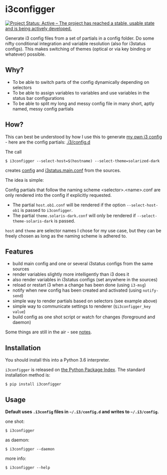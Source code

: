 # i3configger

[![Project Status: Active – The project has reached a stable, usable state and is being actively developed.](http://www.repostatus.org/badges/latest/active.svg)](http://www.repostatus.org/#active)

Generate i3 config files from a set of partials in a config folder. Do some nifty conditional integration and variable resolution (also for i3status configs). This makes switching of themes (optical or via key binding or whatever) possible.

## Why?

* To be able to switch parts of the config dynamically depending on selectors
* To be able to assign variables to variables and use variables in the status bar configurations
* To be able to split my long and messy config file in many short, aptly named, messy config partials

## How?

This can best be understood by how I use this to generate [my own i3 config](https://github.com/obestwalter/i3config) - here are the config partials: [.i3/config.d](https://github.com/obestwalter/i3config/tree/master/config.d)

The call

    $ i3configger --select-host=$(hostname) --select-theme=solarized-dark

creates [config](https://github.com/obestwalter/i3config/tree/master/config) and [i3status.main.conf](https://github.com/obestwalter/i3config/tree/master/i3status.main.conf) from the sources.

The idea is simple:

Config partials that follow the naming scheme \<selector\>.\<name\>.conf are only rendered into the config if explicitly requested.

* The partial `host.ob1.conf` will be rendered if the option `--select-host-ob1` is passed to `i3configger`.
* The partial `theme.solaris-dark.conf` will only be rendered if `--select-theme-solaris-dark` is passed.

`host` and `theme` are selector names I chose for my use case, but they can be freely chosen as long as the naming scheme is adhered to.

##  Features

* build main config and one or several i3status configs from the same sources
* render variables slightly more intelligently than i3 does it
* also render variables in i3status configs (set anywhere in the sources)
* reload or restart i3 when a change has been done (using `i3-msg`)
* notify when new config has been created and activated (using `notify-send`)
* simple way to render partials based on selectors (see example above)
* simple way to communicate settings to renderer (`$i3configger_key value`)
* build config as one shot script or watch for changes (foreground and daemon)

Some things are still in the air - see [notes](notes.md).

## Installation

You should install this into a Python 3.6 interpreter.

`i3configger` is released on [the Python Package Index](https://pypi.org/project/i3configger/). The standard installation method is:

    $ pip install i3configger

## Usage

**Default uses `.i3config` files in `~/.i3/config.d` and writes to `~/.i3/config`.**

one shot:

    $ i3configger

as daemon:

    $ i3configger --daemon

more info:

    $ i3configger --help
